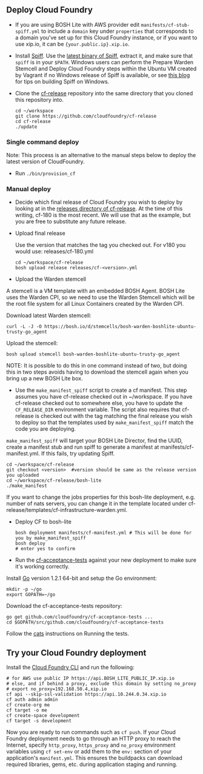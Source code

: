 ## Deploy Cloud Foundry

* If you are using BOSH Lite with AWS provider edit `manifests/cf-stub-spiff.yml` to include a `domain` key under `properties` that corresponds to a domain you've set up for this Cloud Foundry instance, or if you want to use xip.io, it can be `{your.public.ip}.xip.io`.

* Install [Spiff](https://github.com/cloudfoundry-incubator/spiff). Use the [latest binary of Spiff](https://github.com/cloudfoundry-incubator/spiff/releases), extract it, and make sure that `spiff` is in your `$PATH`. Windows users can perform the Prepare Warden Stemcell and Deploy Cloud Foundry steps within the Ubuntu VM created by Vagrant if no Windows release of Spiff is available, or see [this blog](http://aliwahaj.blogspot.de/2014/01/installing-cloud-foundry-on-vagrant.html) for tips on building Spiff on Windows.

* Clone the [cf-release](https://github.com/cloudfoundry/cf-release) repository into the same directory that you cloned this repository into.

    ```
    cd ~/workspace
    git clone https://github.com/cloudfoundry/cf-release
    cd cf-release
    ./update
    ```

### Single command deploy

Note: This process is an alternative to the manual steps below to deploy the latest version of CloudFoundry.

* Run `./bin/provision_cf`

### Manual deploy

* Decide which final release of Cloud Foundry you wish to deploy by looking at in the [releases directory of cf-release](https://github.com/cloudfoundry/cf-release/tree/master/releases).  At the time of this writing, cf-180 is the most recent. We will use that as the example, but you are free to substitute any future release.

*  Upload final release

    Use the version that matches the tag you checked out. For v180 you would use: releases/cf-180.yml

    ```
    cd ~/workspace/cf-release
    bosh upload release releases/cf-<version>.yml
    ```

* Upload the Warden stemcell

 A stemcell is a VM template with an embedded BOSH Agent. BOSH Lite uses the Warden CPI, so we need to use the Warden Stemcell which will be the root file system for all Linux Containers created by the Warden CPI.

 Download latest Warden stemcell:

 ```
 curl -L -J -O https://bosh.io/d/stemcells/bosh-warden-boshlite-ubuntu-trusty-go_agent
 ```

 Upload the stemcell:

 ```
 bosh upload stemcell bosh-warden-boshlite-ubuntu-trusty-go_agent
 ```

 NOTE: It is possible to do this in one command instead of two, but doing this in two steps avoids having to download the stemcell again when you bring up a new BOSH Lite box.

*  Use the `make_manifest_spiff` script to create a cf manifest.  This step assumes you have cf-release checked out in ~/workspace. If you have cf-release checked out to somewhere else, you have to update the `CF_RELEASE_DIR`
 environment variable.  The script also requires that cf-release is checked out with the tag matching the final release you wish to deploy so that the templates used by `make_manifest_spiff` match the code you are deploying.

 `make_manifest_spiff` will target your BOSH Lite Director, find the UUID, create a manifest stub and run spiff to generate a manifest at manifests/cf-manifest.yml. If this fails, try updating Spiff.

 ```
 cd ~/workspace/cf-release
 git checkout <version>  #version should be same as the release version you uploaded
 cd ~/workspace/cf-release/bosh-lite
 ./make_manifest
 ```

 If you want to change the jobs properties for this bosh-lite deployment, e.g. number of nats servers, you can change it in the template located under cf-release/templates/cf-infrastructure-warden.yml.


*  Deploy CF to bosh-lite

    ```
    bosh deployment manifests/cf-manifest.yml # This will be done for you by make_manifest_spiff
    bosh deploy
    # enter yes to confirm
    ```

* Run the [cf-acceptance-tests](https://github.com/cloudfoundry/cf-acceptance-tests) against your new deployment to make sure it's working correctly.

 Install [Go](http://golang.org/) version 1.2.1 64-bit and setup the Go environment:

 ```
 mkdir -p ~/go
 export GOPATH=~/go
 ```
 Download the cf-acceptance-tests repository:

 ```
 go get github.com/cloudfoundry/cf-acceptance-tests ...
 cd $GOPATH/src/github.com/cloudfoundry/cf-acceptance-tests
 ```
 Follow the [cats](https://github.com/cloudfoundry/cf-acceptance-tests) instructions on Running the tests.


## Try your Cloud Foundry deployment

Install the [Cloud Foundry CLI](https://github.com/cloudfoundry/cli) and run the following:

```
# for AWS use public IP https://api.BOSH_LITE_PUBLIC_IP.xip.io
# else, and if behind a proxy, exclude this domain by setting no_proxy
# export no_proxy=192.168.50.4,xip.io
cf api --skip-ssl-validation https://api.10.244.0.34.xip.io
cf auth admin admin
cf create-org me
cf target -o me
cf create-space development
cf target -s development
```

Now you are ready to run commands such as `cf push`.
If your Cloud Foundry deployment needs to go through an HTTP proxy to reach the Internet, specify `http_proxy`, `https_proxy` and `no_proxy` environment variables using `cf set-env` or add them to the `env:` section of your application's `manifest.yml`. This ensures the buildpacks can download required libraries, gems, etc. during application staging and running.
